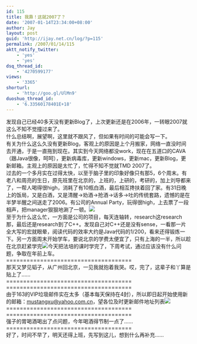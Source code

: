 ```yaml
---
id: 115
title: 我靠！这就2007了？
date: '2007-01-14T23:34:00+08:00'
author: Jay
layout: post
guid: 'http://ijay.net.cn/log/?p=115'
permalink: /2007/01/14/115
aktt_notify_twitter:
    - 'yes'
    - 'yes'
dsq_thread_id:
    - '4270599177'
views:
    - '3365'
shorturl:
    - 'http://goo.gl/UlMn9'
duoshuo_thread_id:
    - '6.33560178401E+18'
---
```


<div>发现自己已经40多天没有更新Blog了，上次更新还是在2006年，一转眼2007就这么不知不觉撞过来了。</div>
<div>什么总结啊，展望啊，这里就不跟风了，但如果有时间的可能会写一下。</div>
<div>有关为什么这么久没有更新Blog，客观上的原因是上个月搬家，网络一直没时间去开通，于是一直拖到现在。其实到今天网络都没work，现在在五道口的CAVA（跟Java很像，呵呵），更新病毒库，更新windows，更新mac，更新Blog，更新邮箱。主观上的原因是太忙了，忙得不知不觉就TMD 2007了。</div>
<div>过去的一个多月实在过得太快，以至于脑子里的印象好像只有那5，6个周末。有老八和周亮的生日，原先班里在北京的，上班的，上研的，考研的，加上刘导都来了，一帮人喝得很high，消耗了有10瓶白酒，最后相互搀扶着回了家。有31日晚上的饭局，又是白酒，又是清醒-&gt;劝酒-&gt;抢酒-&gt;话多-&gt;吐的传统套路，遗憾的是在半梦半醒之间送走了2006。有公司的Annual Party，玩得很high，上去票了一段相声，把manager狠狠地涮了一顿。<img src="http://scjp.spaces.live.com/mmm2006-11-30_19.10/rte/emoticons/smile_party.gif" /></div>
<div>至于为什么这么忙，一方面是公司的项目，每天连轴转，research这research那，最后还是research到了C++。发现自己对C++还是没有sense，一看那一片全大写的宏就眼晕，阅读代码的效率大约是Java代码的1/200，看来还得锻炼一下。另一方面周末开始学车，要说北京的学费太便宜了，只有上海的一半，所以趁在北京赶紧学完<img src="http://scjp.spaces.live.com/mmm2006-11-30_19.10/rte/emoticons/smile_shades.gif" />今天把法培的课时学完了，下周考试，通过应该没有什么问题，争取在年前上车。</div>
<div> </div>
<div>=====================================</div>
<div>那天又梦见韬子，从广州回北京，一见我就抱着我哭。哎，完了，这辈子和丫算是贴上了……</div>
<div>
<div>=====================================</div>
<div> </div>
<div>
<div>=====================================</div>
<div>由于163的VIP垃圾邮件实在太多（基本每天保持在4封），所以即日起开始使用新的邮箱：<a href="mailto:mustangxu@yahoo.com.cn">mustangxu@yahoo.com.cn</a>，望各位及时更新邮件地址列表<img src="http://scjp.spaces.live.com/mmm2006-11-30_19.10/rte/emoticons/smile_wink.gif" /></div>
<div>
<div>=====================================</div>
<div> </div>
<div>
<div>=====================================</div>
<div>
<div>强子的胃喝酒喝出了点问题，今年喝酒得节制一点了……</div>
<div>=====================================</div></div></div>
<div> </div>
<div>好了，时间不早了，明天还得上班，先写到这儿，想到什么再补充……</div></div></div></div>